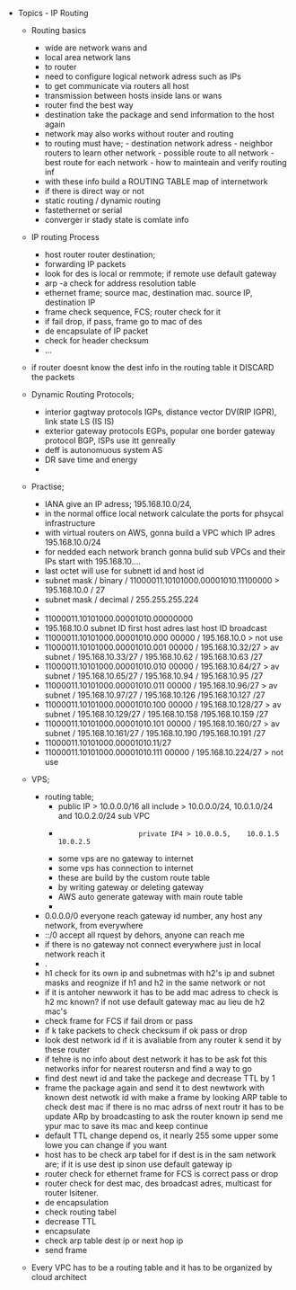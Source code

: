 - Topics - IP Routing
  - Routing basics
    - wide are network wans and 
    - local area network lans 
    - to router
    - need to configure logical network adress such as IPs
    - to get communicate via routers all host
    - transmission between hosts inside lans or wans
    - router find the best way
    - destination take the package and send information to the host again
    - network may also works without router and routing
    - to routing must have; - destination network adress
                            - neighbor routers to learn other network
                            - possible route to all network
                            - best route for each network
                            - how  to mainteain and verify routing inf
    - with these info build a ROUTING TABLE map of internetwork
    - if there is direct way or not
    - static routing / dynamic routing
    - fastethernet or serial
    - converger ir stady state is comlate info
  
  
  - IP routing Process
    - host router router destination;
    - forwarding IP packets
    - look for des is local or remmote; if remote use default gateway
    - arp -a check for address resolution table
    - ethernet frame; source mac, destination mac. source IP, destination IP
    - frame check sequence, FCS; router check for it
    - if fail drop, if pass, frame go to mac of des
    - de encapsulate of IP packet
    - check for header checksum
    - ...
     
  - if router doesnt know the dest info in the routing table it DISCARD the packets
      
  - Dynamic Routing Protocols; 
    - interior gagtway protocols IGPs, distance vector DV(RIP IGPR), link state LS (IS IS) 
    - exterior gateway protocols EGPs, popular one border gateway protocol BGP, ISPs use itt genreally
    - deff is autonomuous system AS
    - DR save time and energy
    - 
    
    
  - Practise;
    - IANA give an IP adress; 195.168.10.0/24, 
    - in the normal office local network calculate the ports for phsycal infrastructure
    - with virtual routers on AWS, gonna build a VPC which IP adres 195.168.10.0/24
    - for nedded each network branch gonna bulid sub VPCs and their IPs start with 195.168.10....
    - last octet will use for subnett id and host id
    - subnet mask / binary  / 11000011.10101000.00001010.11100000  >  195.168.10.0  / 27 
    - subnet mask / decimal / 255.255.255.224
    - 
    - 11000011.10101000.00001010.00000000 
    - 195.168.10.0                            subnet ID                      first host adres  last  host ID      broadcast
    - 11000011.10101000.00001010.000 00000 / 195.168.10.0       > not use   
    - 11000011.10101000.00001010.001 00000 / 195.168.10.32/27  > av subnet / 195.168.10.33/27 / 195.168.10.62 / 195.168.10.63 /27 
    - 11000011.10101000.00001010.010 00000 / 195.168.10.64/27  > av subnet / 195.168.10.65/27 / 195.168.10.94 / 195.168.10.95   /27    
    - 11000011.10101000.00001010.011 00000 / 195.168.10.96/27  > av subnet / 195.168.10.97/27 / 195.168.10.126 /195.168.10.127  /27 
    - 11000011.10101000.00001010.100 00000 / 195.168.10.128/27 > av subnet / 195.168.10.129/27 / 195.168.10.158 /195.168.10.159  /27 
    - 11000011.10101000.00001010.101 00000 / 195.168.10.160/27 > av subnet / 195.168.10.161/27 / 195.168.10.190 /195.168.10.191   /27 
    - 11000011.10101000.00001010.11/27 
    - 11000011.10101000.00001010.111 00000 /  195.168.10.224/27  > not use                                 


  - VPS;
     - routing table;
       - public IP > 10.0.0.0/16 all include > 10.0.0.0/24, 10.0.1.0/24 and 10.0.2.0/24 sub VPC 
       -                         private IP4 > 10.0.0.5,    10.0.1.5         10.0.2.5
       - some vps are no gateway to internet
       - some vps has connection to internet
       - these are build by the custom route table
       - by writing gateway or deleting gateway
       - AWS auto generate gateway with main route table
       - 
     - 0.0.0.0/0 everyone reach gateway id number, any host any network, from everywhere
     - ::/0 accept all rquest by dehors, anyone can reach me
     - if there is no gateway not connect everywhere just in local network reach it
     - .
     - h1 check for its own ip and subnetmas with h2's ip and subnet masks and reognize if h1 and h2 in the same network or not
     - if it is antoher newwork it has to be add mac adress to check is h2 mc known? if not use default gateway mac au lieu de h2 mac's
     -  check frame for FCS if fail drom or pass
     -  if k take packets to check checksum if ok pass or drop
     -  look dest network id if it is avaliable from any router k send it by these router
     -  if tehre is no info about dest network it has to be ask fot this networks infor for nearest routersn and find a way to go
     -  find dest newt id and take the packege and decrease TTL by 1 
     -  frame the package again and send it to dest newtwork with known dest netwotk id with make a frame by looking ARP table to check dest mac if there is no mac adrss of next routr it has to be update ARp by broadcasting to ask the router known ip send me ypur mac to save its mac and keep continue
     -  default TTL change depend os, it nearly 255 some upper some lowe you can change if you want
     -  host has to be check arp tabel  for if  dest is in the sam network are; if it is use dest ip sinon use default gateway ip
     -  router check for ethernet frame for FCS is correct pass or drop
     -  router check for dest mac, des broadcast adres, multicast for router lsitener.
     -  de encapsulation
     -  check routing tabel
     -  decrease TTL
     -  encapsulate
     -  check arp table dest ip or next hop ip
     -  send frame
  - Every VPC has to be a routing table and it has to be organized by cloud architect















 
